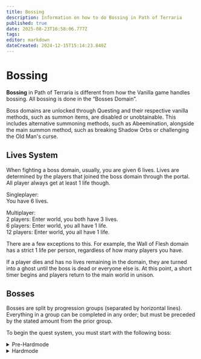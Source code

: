 ```yaml
---
title: Bossing
description: Information on how to do Bossing in Path of Terraria
published: true
date: 2025-08-23T16:58:06.777Z
tags: 
editor: markdown
dateCreated: 2024-12-15T15:14:23.840Z
---
```


# Bossing
**Bossing** in Path of Terraria is different from how the Vanilla game handles bossing. All bossing is done in the “Bosses Domain”. 

Boss domains are unlocked through Questing and their respective vanilla methods, such as summon items, are disabled or unobtainable. This includes alternative summoning methods, such as Abeemination, alongside the main summon method, such as breaking Shadow Orbs or challenging the Old Man's curse. 

## Lives System

When fighting a boss domain, usually, you are given 6 lives. Lives are determined by the players that joined the boss domain through the portal. All player always get at least 1 life though.

Singleplayer:   
You have 6 lives.

Multiplayer:  
2 players: Enter world, you both have 3 lives.  
6 players: Enter world, you all have 1 life.  
12 players: Enter world, you all have 1 life.

There are a few exceptions to this. For example, the Wall of Flesh domain has a strict 1 life per person, regardless of how many players you have.

If a player dies and has no lives remaining in the domain, they are turned into a ghost until the boss is dead or everyone else is. At this point, a short timer begins and players return to the main world in unison.

## Bosses

Bosses are split by progression groups (separated by horizontal lines). Everything in a group can be completed in any order; but must be preceded by the stated amount from the prior group.

To begin the quest system, you must start with the following boss:

<details>
  <summary> Pre-Hardmode </summary>
  
### Group 1
- [**King Slime**](https://wiki.pathofterraria.com/Bossing/King_Slime)  

### Group 2
- [**Eye of Cthulhu**](/Bossing/EyeofCthulhu)

### Group 3
**Any *three* of these can be completed in order to progress.**

- **Eater of Worlds** or [**Brain of Cthulhu**](https://wiki.pathofterraria.com/Bossing/Brain_of_Cthulhu)
- [**Queen Bee**](https://wiki.pathofterraria.com/en/Bossing/QueenBee) 
- **Skeletron**
- **Deerclops**

### Group 4
**Wall of Flesh**
  
</details>

<details>
  <summary> Hardmode </summary>
The way you obtain hardmode boss domains is different from pre-hardmode. In order to obtain the next tier's domain and kill the boss, you need to complete 5 of the current tier's Exploration Maps. Upon killing that map's boss, you will obtain that tier's Boss Domain map. These are tracked via quests given to you by Alaric.
*Example: You just entered Hardmode, and you now begin to drop tier 1 exploration maps. Completing 5 of these tier 1 maps will drop a Queen Slime Boss Domain map.*
  
### Tier 1 Boss
- [**Queen Slime**](/Bossing/new-page)

### Tier 2 Boss
- **The Twins**

### Tier 3 Boss
- **The Destroyer**

### Tier 4 Boss
- **Skeletron Prime**

### Tier 5 Boss
- **Plantera**

### Tier 6 Boss
- **Golem**

### Tier 7 Boss
- **Duke Fishron**

### Tier 8 Boss
- **Empress of Light**

### Tier 9 Boss
- **Lunatic Cultist**

### Tier 10 Boss
- **Moon Lord**
  
  </details>